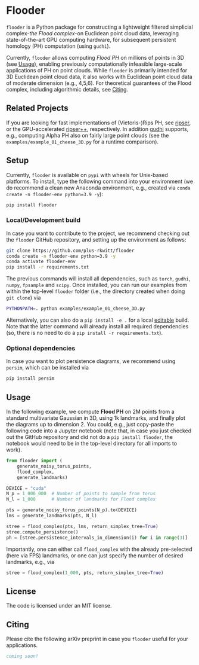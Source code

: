 # Flooder

`flooder` is a Python package for constructing a lightweight filtered simplicial complex-*the Flood complex*-on Euclidean point cloud data, leveraging state-of-the-art GPU computing hardware, for subsequent persistent homology (PH) computation (using `gudhi`).

Currently, `flooder` allows computing *Flood PH* on millions of points in 3D (see [Usage](#usage)), enabling previously computationally infeasible large-scale applications of PH on point clouds. While `flooder` is primarily intended for 3D Euclidean point cloud data, it also works with Euclidean point cloud data of moderate dimension (e.g., 4,5,6). For theoretical guarantees of the Flood complex, including algorithmic details, see [Citing](#citing).

## Related Projects

If you are looking for fast implementations of (Vietoris-)Rips PH, see 
[ripser](https://github.com/ripser/ripser), or the GPU-accelerated [ripser++](https://github.com/simonzhang00/ripser-plusplus), respectively. In addition [gudhi](https://pypi.org/project/gudhi/) supports, e.g., computing Alpha PH also on fairly large point clouds (see the `examples/example_01_cheese_3D.py` for a runtime comparison).

## Setup

Currently, `flooder` is available on `pypi` with wheels for Unix-based platforms. To install, type the following command into your environment (we do recommend a clean new Anaconda environment, e.g., created via `conda create -n flooder-env python=3.9 -y`):

```bash
pip install flooder
```

### Local/Development build

In case you want to contribute to the project, we recommend checking out the `flooder` GitHub repository, and setting up the environment as follows:

```bash
git clone https://github.com/plus-rkwitt/flooder
conda create -n flooder-env python=3.9 -y
conda activate flooder-env
pip install -r requirements.txt
```

The previous commands will install all dependencies, such as `torch`, `gudhi`, `numpy`, `fpsample` and `scipy`. Once installed, you can run our examples from within the top-level `flooder` folder (i.e., the directory created when doing `git clone`) via 

```bash
PYTHONPATH=. python examples/example_01_cheese_3D.py
```

Alternatively, you can also do a `pip install -e .` for a local [editable](https://setuptools.pypa.io/en/latest/userguide/development_mode.html) build. Note that the latter command will already install all required dependencies (so, there is no need to do a `pip install -r requirements.txt`).

### Optional dependencies

In case you want to plot persistence diagrams, we recommend using `persim`, which can be installed via

```bash
pip install persim
```

## Usage

In the following example, we compute **Flood PH** on 2M points from a standard multivariate Gaussian in 3D, using 1k landmarks, and finally plot the diagrams up to dimension 2. You could, e.g., just copy-paste the following code into a Jupyter notebook (note that, in case you just checked out the GitHub repository and did not do a `pip install flooder`, the notebook would need to be in the top-level directory for all imports to work).

```python
from flooder import (
    generate_noisy_torus_points, 
    flood_complex, 
    generate_landmarks)

DEVICE = "cuda"
N_p = 1_000_000  # Number of points to sample from torus
N_l = 1_000      # Number of landmarks for Flood complex

pts = generate_noisy_torus_points(N_p).to(DEVICE)
lms = generate_landmarks(pts, N_l)

stree = flood_complex(pts, lms, return_simplex_tree=True)
stree.compute_persistence()
ph = [stree.persistence_intervals_in_dimension(i) for i in range(3)]
```

Importantly, one can either call `flood_complex` with the already pre-selected
(here via FPS) landmarks, or one can just specify the number of desired landmarks, e.g.,
via

```py linenums="1"
stree = flood_complex(1_000, pts, return_simplex_tree=True)
```

## License

The code is licensed under an MIT license.

## Citing

Please cite the following arXiv preprint in case you `flooder` useful for your applications.

```bibtex
coming soon!
```






